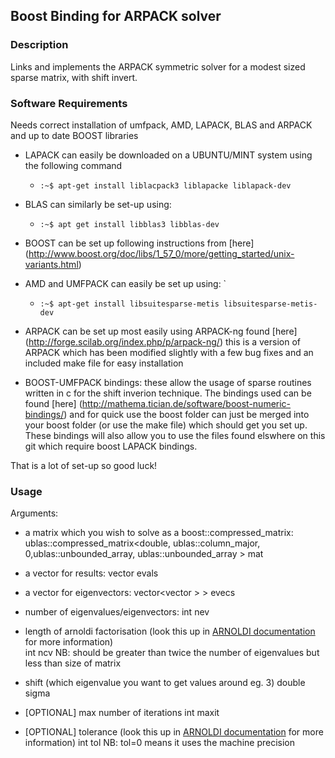 ## Boost Binding for ARPACK solver

### Description
Links and implements the ARPACK symmetric solver for a modest sized sparse matrix, with
shift invert.

### Software Requirements

Needs correct installation of umfpack, AMD, LAPACK, BLAS and ARPACK and up to date BOOST
libraries

* LAPACK can easily be downloaded on a UBUNTU/MINT system using the following command
     * `:~$ apt-get install liblacpack3 liblapacke liblapack-dev`

* BLAS can similarly be set-up using: 
     * `:~$ apt get install libblas3 libblas-dev`

* BOOST can be set up following instructions from [here]
(http://www.boost.org/doc/libs/1_57_0/more/getting_started/unix-variants.html)

* AMD and UMFPACK can easily be set up using: `
     * `:~$ apt-get install libsuitesparse-metis libsuitesparse-metis-dev`

* ARPACK can be set up most easily using ARPACK-ng found [here] 
(http://forge.scilab.org/index.php/p/arpack-ng/) this is a version of ARPACK which has been 
modified slightly with a few bug fixes and an included make file for easy installation

* BOOST-UMFPACK bindings: these allow the usage of sparse routines written in c for the shift 
inverion technique. The bindings used can be found [here] 
(http://mathema.tician.de/software/boost-numeric-bindings/) and for quick use the boost
folder can just be merged into your boost folder (or use the make file) which should get 
you set up. These bindings will also allow you to use the files found elswhere on this git 
which require boost LAPACK bindings.

That is a lot of set-up so good luck!

### Usage

Arguments: 
* a matrix which you wish to solve as a boost::compressed_matrix:
ublas::compressed_matrix<double, ublas::column_major, 0,ublas::unbounded_array<int>,
				ublas::unbounded_array<double> > mat

* a vector for results: 
	vector<double> evals

* a vector for eigenvectors:
	vector<vector<double> > > evecs

* number of eigenvalues/eigenvectors:
	int nev

* length of arnoldi factorisation (look this up in [ARNOLDI documentation](http://www.caam.rice.edu/software/ARPACK/) for more 
information)	
	int ncv 
NB: should be greater than twice the number of eigenvalues but less than size of matrix

* shift (which eigenvalue you want to get values around eg. 3)
	double sigma

* [OPTIONAL] max number of iterations
	int maxit

* [OPTIONAL] tolerance (look this up in [ARNOLDI documentation](http://www.caam.rice.edu/software/ARPACK/) for more information)
	int tol
NB: tol=0 means it uses the machine precision
	

